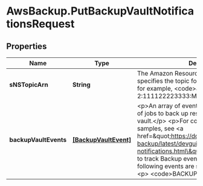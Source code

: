 # AwsBackup.PutBackupVaultNotificationsRequest

## Properties

Name | Type | Description | Notes
------------ | ------------- | ------------- | -------------
**sNSTopicArn** | **String** | The Amazon Resource Name (ARN) that specifies the topic for a backup vault’s events; for example, &lt;code&gt;arn:aws:sns:us-west-2:111122223333:MyVaultTopic&lt;/code&gt;. | 
**backupVaultEvents** | [**[BackupVaultEvent]**](BackupVaultEvent.md) | &lt;p&gt;An array of events that indicate the status of jobs to back up resources to the backup vault.&lt;/p&gt; &lt;p&gt;For common use cases and code samples, see &lt;a href&#x3D;\&quot;https://docs.aws.amazon.com/aws-backup/latest/devguide/sns-notifications.html\&quot;&gt;Using Amazon SNS to track Backup events&lt;/a&gt;.&lt;/p&gt; &lt;p&gt;The following events are supported:&lt;/p&gt; &lt;ul&gt; &lt;li&gt; &lt;p&gt; &lt;code&gt;BACKUP_JOB_STARTED&lt;/code&gt; | &lt;code&gt;BACKUP_JOB_COMPLETED&lt;/code&gt; &lt;/p&gt; &lt;/li&gt; &lt;li&gt; &lt;p&gt; &lt;code&gt;COPY_JOB_STARTED&lt;/code&gt; | &lt;code&gt;COPY_JOB_SUCCESSFUL&lt;/code&gt; | &lt;code&gt;COPY_JOB_FAILED&lt;/code&gt; &lt;/p&gt; &lt;/li&gt; &lt;li&gt; &lt;p&gt; &lt;code&gt;RESTORE_JOB_STARTED&lt;/code&gt; | &lt;code&gt;RESTORE_JOB_COMPLETED&lt;/code&gt; | &lt;code&gt;RECOVERY_POINT_MODIFIED&lt;/code&gt; &lt;/p&gt; &lt;/li&gt; &lt;li&gt; &lt;p&gt; &lt;code&gt;S3_BACKUP_OBJECT_FAILED&lt;/code&gt; | &lt;code&gt;S3_RESTORE_OBJECT_FAILED&lt;/code&gt; &lt;/p&gt; &lt;/li&gt; &lt;/ul&gt; &lt;note&gt; &lt;p&gt;The list below shows items that are deprecated events (for reference) and are no longer in use. They are no longer supported and will not return statuses or notifications. Refer to the list above for current supported events.&lt;/p&gt; &lt;/note&gt; | 


